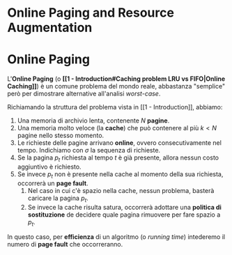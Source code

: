 # Online Paging and Resource Augmentation

# Online Paging
L'**Online Paging** (o **[[1 - Introduction#Caching problem LRU vs FIFO|Online Caching]]**) è un comune problema del mondo reale, abbastanza "semplice" però per dimostrare alternative all'analisi *worst-case*.

Richiamando la struttura del problema vista in [[1 - Introduction]], abbiamo:
1. Una memoria di archivio lenta, contenente $N$ **pagine**.
2. Una memoria molto veloce (la **cache**) che può contenere al più $k < N$ pagine nello stesso momento.
3. Le richieste delle pagine arrivano **online**, ovvero consecutivamente nel tempo. Indichiamo con $\sigma$ la sequenza di richieste.
4. Se la pagina $p_t$ richiesta al tempo $t$ è già presente, allora nessun costo aggiuntivo è richiesto.
5. Se invece $p_t$ non è presente nella cache al momento della sua richiesta, occorrerà un **page fault**.
	1. Nel caso in cui c'è spazio nella cache, nessun problema, basterà caricare la pagina $p_t$.
	2. Se invece la cache risulta satura, occorrerà adottare una **politica di sostituzione** de decidere quale pagina rimuovere per fare spazio a $p_t$.

In questo caso, per **efficienza** di un algoritmo (o *running time*) intederemo il numero di **page fault** che occorreranno.